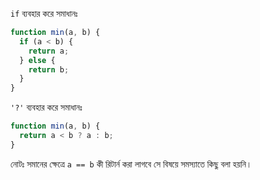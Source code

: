 `if` ব্যবহার করে সমাধানঃ

```js
function min(a, b) {
  if (a < b) {
    return a;
  } else {
    return b;
  }
}
```

`'?'` ব্যবহার করে সমাধানঃ

```js
function min(a, b) {
  return a < b ? a : b;
}
```

নোটঃ সমানের ক্ষেত্রে `a == b` কী রিটার্ন করা লাগবে সে বিষয়ে সমস্যাতে কিছু বলা হয়নি।
